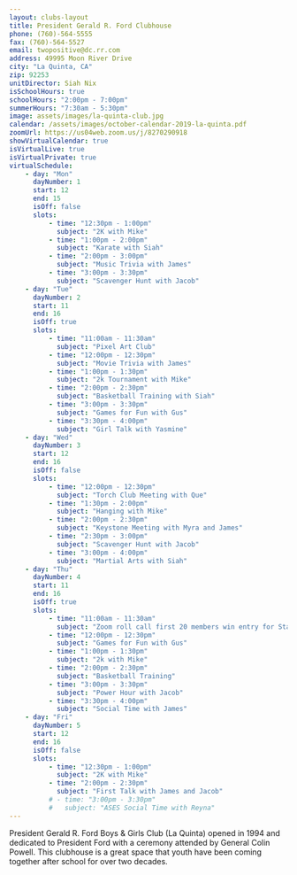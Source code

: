 ```yaml
---
layout: clubs-layout
title: President Gerald R. Ford Clubhouse
phone: (760)-564-5555
fax: (760)-564-5527
email: twopositive@dc.rr.com
address: 49995 Moon River Drive
city: "La Quinta, CA"
zip: 92253
unitDirector: Siah Nix
isSchoolHours: true
schoolHours: "2:00pm - 7:00pm"
summerHours: "7:30am - 5:30pm"
image: assets/images/la-quinta-club.jpg
calendar: /assets/images/october-calendar-2019-la-quinta.pdf
zoomUrl: https://us04web.zoom.us/j/8270290918
showVirtualCalendar: true
isVirtualLive: true
isVirtualPrivate: true
virtualSchedule:
    - day: "Mon"
      dayNumber: 1
      start: 12
      end: 15
      isOff: false
      slots:
          - time: "12:30pm - 1:00pm"
            subject: "2K with Mike"
          - time: "1:00pm - 2:00pm"
            subject: "Karate with Siah"
          - time: "2:00pm - 3:00pm"
            subject: "Music Trivia with James"
          - time: "3:00pm - 3:30pm"
            subject: "Scavenger Hunt with Jacob"
    - day: "Tue"
      dayNumber: 2
      start: 11
      end: 16
      isOff: true
      slots:
          - time: "11:00am - 11:30am"
            subject: "Pixel Art Club"
          - time: "12:00pm - 12:30pm"
            subject: "Movie Trivia with James"
          - time: "1:00pm - 1:30pm"
            subject: "2k Tournament with Mike"
          - time: "2:00pm - 2:30pm"
            subject: "Basketball Training with Siah"
          - time: "3:00pm - 3:30pm"
            subject: "Games for Fun with Gus"
          - time: "3:30pm - 4:00pm"
            subject: "Girl Talk with Yasmine"
    - day: "Wed"
      dayNumber: 3
      start: 12
      end: 16
      isOff: false
      slots:
          - time: "12:00pm - 12:30pm"
            subject: "Torch Club Meeting with Que"
          - time: "1:30pm - 2:00pm"
            subject: "Hanging with Mike"
          - time: "2:00pm - 2:30pm"
            subject: "Keystone Meeting with Myra and James"
          - time: "2:30pm - 3:00pm"
            subject: "Scavenger Hunt with Jacob"
          - time: "3:00pm - 4:00pm"
            subject: "Martial Arts with Siah"
    - day: "Thu"
      dayNumber: 4
      start: 11
      end: 16
      isOff: true
      slots:
          - time: "11:00am - 11:30am"
            subject: "Zoom roll call first 20 members win entry for Starbucks card with Mayra"
          - time: "12:00pm - 12:30pm"
            subject: "Games for Fun with Gus"
          - time: "1:00pm - 1:30pm"
            subject: "2k with Mike"
          - time: "2:00pm - 2:30pm"
            subject: "Basketball Training"
          - time: "3:00pm - 3:30pm"
            subject: "Power Hour with Jacob"
          - time: "3:30pm - 4:00pm"
            subject: "Social Time with James"
    - day: "Fri"
      dayNumber: 5
      start: 12
      end: 16
      isOff: false
      slots:
          - time: "12:30pm - 1:00pm"
            subject: "2K with Mike"
          - time: "2:00pm - 2:30pm"
            subject: "First Talk with James and Jacob"
          # - time: "3:00pm - 3:30pm"
          #   subject: "ASES Social Time with Reyna"
---
```


President Gerald R. Ford Boys & Girls Club (La Quinta) opened in 1994 and dedicated to
President Ford with a ceremony attended by General Colin Powell. This clubhouse is a great space that youth have been coming together after school for over two decades.
